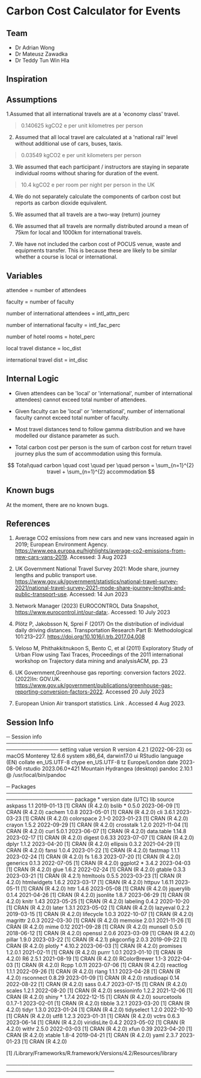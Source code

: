 # Carbon Cost Calculator for Events

## Team

- Dr Adrian Wong
- Dr Mateusz Zawadka
- Dr Teddy Tun Win Hla

## Inspiration

## Assumptions

1.Assumed that all international travels are at a 'economy class' travel. 

> 0.140625 kgCO2 e per unit kilometres per person

2. Assumed that all local travel are calculated at a 'national rail' level without additional use of cars, buses, taxis. 

> 0.03549 kgCO2 e per unit kilometers per person

3. We assumed that each participant / instructors are staying in separate individual rooms without sharing for duration of the event.

> 10.4 kgCO2 e per room per night per person in the UK 

4. We do not separately calculate the components of carbon cost but reports as carbon dioxide equivalent.

5. We assumed that all travels are a two-way (return) journey

6. We assumed that all travels are normally distributed around a mean of 75km for local and 1000km for international travels.

7.  We have  not included the carbon cost of POCUS venue, waste and equipments transfer. This is because these are likely to be similar whether a course is local or international.

## Variables

attendee = number of attendees

faculty = number of faculty

number of international attendees = intl_attn_perc

number of international faculty = intl_fac_perc

number of hotel rooms = hotel_perc

local travel distance = loc_dist

international travel dist = int_disc 

## Internal Logic

- Given attendees can be 'local' or 'international', number of international attendees) cannot exceed total number of attendees. 

- Given faculty can be 'local' or 'international', number of international faculty cannot exceed total number of faculty.

- Most travel distances tend to follow gamma distribution and we have modelled our distance parameter as such.

- Total carbon cost per person is the sum of carbon cost for return travel journey plus the sum of accommodation using this formula.

$$ Total\quad carbon \quad cost \quad per \quad person = \sum_{n=1}^{2} travel  +  \sum_{n=1}^{2} accommodation $$

## Known bugs 

At the moment, there are no known bugs. 



## References 


1. Average CO2 emissions from new cars and new vans increased again in 2019; European Environment Agency. https://www.eea.europa.eu/highlights/average-co2-emissions-from-new-cars-vans-2019. Accessed: 3 Aug 2023



2. UK Government National Travel Survey 2021: Mode share, journey lengths and public transport use. https://www.gov.uk/government/statistics/national-travel-survey-2021/national-travel-survey-2021-mode-share-journey-lengths-and-public-transport-use. Accessed: 14 Jun 2023



3. Network Manager (2023) EUROCONTROL Data Snapshot, https://www.eurocontrol.int/our-data;. Accessed: 10 July 2023



4. Plötz P, Jakobsson N, Sprei F (2017) On the distribution of individual daily driving distances. Transportation Research Part B: Methodological 101:213–227. https://doi.org/10.1016/j.trb.2017.04.008



5. Veloso M, Phithakkitnukoon S, Bento C, et al (2011) Exploratory Study of Urban Flow using Taxi Traces, Proceedings of the 2011 international workshop on Trajectory data mining and analysisACM, pp. 23



6. UK Government,Greenhouse gas reporting: conversion factors 2022. (2022)In: GOV.UK. https://www.gov.uk/government/publications/greenhouse-gas-reporting-conversion-factors-2022. Accessed 20 July 2023



7. European Union Air transport statistics. Link . Accessed 4 Aug 2023.


## Session Info

─ Session info ────────────────────────────────────────────────────────────────
 setting  value
 version  R version 4.2.1 (2022-06-23)
 os       macOS Monterey 12.6.6
 system   x86_64, darwin17.0
 ui       RStudio
 language (EN)
 collate  en_US.UTF-8
 ctype    en_US.UTF-8
 tz       Europe/London
 date     2023-08-06
 rstudio  2023.06.0+421 Mountain Hydrangea (desktop)
 pandoc   2.10.1 @ /usr/local/bin/pandoc

─ Packages ────────────────────────────────────────────────────────────────────
 package      * version date (UTC) lib source
 askpass        1.1     2019-01-13 [1] CRAN (R 4.2.0)
 bslib        * 0.5.0   2023-06-09 [1] CRAN (R 4.2.0)
 cachem         1.0.8   2023-05-01 [1] CRAN (R 4.2.0)
 cli            3.6.1   2023-03-23 [1] CRAN (R 4.2.0)
 colorspace     2.1-0   2023-01-23 [1] CRAN (R 4.2.0)
 crayon         1.5.2   2022-09-29 [1] CRAN (R 4.2.0)
 crosstalk      1.2.0   2021-11-04 [1] CRAN (R 4.2.0)
 curl           5.0.1   2023-06-07 [1] CRAN (R 4.2.0)
 data.table     1.14.8  2023-02-17 [1] CRAN (R 4.2.0)
 digest         0.6.33  2023-07-07 [1] CRAN (R 4.2.0)
 dplyr          1.1.2   2023-04-20 [1] CRAN (R 4.2.0)
 ellipsis       0.3.2   2021-04-29 [1] CRAN (R 4.2.0)
 fansi          1.0.4   2023-01-22 [1] CRAN (R 4.2.0)
 fastmap        1.1.1   2023-02-24 [1] CRAN (R 4.2.0)
 fs             1.6.3   2023-07-20 [1] CRAN (R 4.2.0)
 generics       0.1.3   2022-07-05 [1] CRAN (R 4.2.0)
 ggplot2      * 3.4.2   2023-04-03 [1] CRAN (R 4.2.0)
 glue           1.6.2   2022-02-24 [1] CRAN (R 4.2.0)
 gtable         0.3.3   2023-03-21 [1] CRAN (R 4.2.1)
 htmltools      0.5.5   2023-03-23 [1] CRAN (R 4.2.0)
 htmlwidgets    1.6.2   2023-03-17 [1] CRAN (R 4.2.0)
 httpuv         1.6.11  2023-05-11 [1] CRAN (R 4.2.0)
 httr           1.4.6   2023-05-08 [1] CRAN (R 4.2.0)
 jquerylib      0.1.4   2021-04-26 [1] CRAN (R 4.2.0)
 jsonlite       1.8.7   2023-06-29 [1] CRAN (R 4.2.0)
 knitr          1.43    2023-05-25 [1] CRAN (R 4.2.0)
 labeling       0.4.2   2020-10-20 [1] CRAN (R 4.2.0)
 later          1.3.1   2023-05-02 [1] CRAN (R 4.2.0)
 lazyeval       0.2.2   2019-03-15 [1] CRAN (R 4.2.0)
 lifecycle      1.0.3   2022-10-07 [1] CRAN (R 4.2.0)
 magrittr       2.0.3   2022-03-30 [1] CRAN (R 4.2.0)
 memoise        2.0.1   2021-11-26 [1] CRAN (R 4.2.0)
 mime           0.12    2021-09-28 [1] CRAN (R 4.2.0)
 munsell        0.5.0   2018-06-12 [1] CRAN (R 4.2.0)
 openssl        2.0.6   2023-03-09 [1] CRAN (R 4.2.0)
 pillar         1.9.0   2023-03-22 [1] CRAN (R 4.2.1)
 pkgconfig      2.0.3   2019-09-22 [1] CRAN (R 4.2.0)
 plotly       * 4.10.2  2023-06-03 [1] CRAN (R 4.2.0)
 promises       1.2.0.1 2021-02-11 [1] CRAN (R 4.2.0)
 purrr          1.0.1   2023-01-10 [1] CRAN (R 4.2.0)
 R6             2.5.1   2021-08-19 [1] CRAN (R 4.2.0)
 RColorBrewer   1.1-3   2022-04-03 [1] CRAN (R 4.2.0)
 Rcpp           1.0.11  2023-07-06 [1] CRAN (R 4.2.0)
 reactlog       1.1.1   2022-09-26 [1] CRAN (R 4.2.0)
 rlang          1.1.1   2023-04-28 [1] CRAN (R 4.2.0)
 rsconnect      0.8.29  2023-01-09 [1] CRAN (R 4.2.0)
 rstudioapi     0.14    2022-08-22 [1] CRAN (R 4.2.0)
 sass           0.4.7   2023-07-15 [1] CRAN (R 4.2.0)
 scales         1.2.1   2022-08-20 [1] CRAN (R 4.2.0)
 sessioninfo    1.2.2   2021-12-06 [1] CRAN (R 4.2.0)
 shiny        * 1.7.4   2022-12-15 [1] CRAN (R 4.2.0)
 sourcetools    0.1.7-1 2023-02-01 [1] CRAN (R 4.2.0)
 tibble         3.2.1   2023-03-20 [1] CRAN (R 4.2.0)
 tidyr          1.3.0   2023-01-24 [1] CRAN (R 4.2.0)
 tidyselect     1.2.0   2022-10-10 [1] CRAN (R 4.2.0)
 utf8           1.2.3   2023-01-31 [1] CRAN (R 4.2.0)
 vctrs          0.6.3   2023-06-14 [1] CRAN (R 4.2.0)
 viridisLite    0.4.2   2023-05-02 [1] CRAN (R 4.2.0)
 withr          2.5.0   2022-03-03 [1] CRAN (R 4.2.0)
 xfun           0.39    2023-04-20 [1] CRAN (R 4.2.0)
 xtable         1.8-4   2019-04-21 [1] CRAN (R 4.2.0)
 yaml           2.3.7   2023-01-23 [1] CRAN (R 4.2.0)

 [1] /Library/Frameworks/R.framework/Versions/4.2/Resources/library

───────────────────────────────────────────────────────────────────────────────